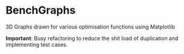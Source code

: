BenchGraphs
===========

3D Graphs drawn for various optimisation functions using Matplotlib

**Important**: Busy refactoring to reduce the shit load of duplication and implementing test cases.
